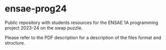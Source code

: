 # ensae-prog24
Public repository with students resources for the ENSAE 1A programming project 2023-24 on the swap puzzle. 

Please refer to the PDF description for a description of the files format and structure.

